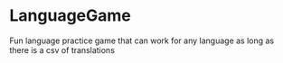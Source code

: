 # LanguageGame
Fun language practice game that can work for any language as long as there is a csv of translations
